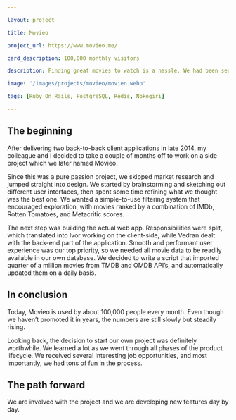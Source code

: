 ```yaml
---

layout: project

title: Movieo

project_url: https://www.movieo.me/

card_description: 100,000 monthly visitors

description: Finding great movies to watch is a hassle. We had been searching for a simple and well-designed movie-browsing interface, yet we couldn't find one. Therefore, we decided to create one ourselves.

image: '/images/projects/movieo/movieo.webp'

tags: [Ruby On Rails, PostgreSQL, Redis, Nokogiri]

---
```


## The beginning

After delivering two back-to-back client applications in late 2014, my colleague and I decided to take a couple of months off to work on a side project which we later named Movieo.


Since this was a pure passion project, we skipped market research and jumped straight into design. We started by brainstorming and sketching out different user interfaces, then spent some time refining what we thought was the best one. We wanted a simple-to-use filtering system that encouraged exploration, with movies ranked by a combination of IMDb, Rotten Tomatoes, and Metacritic scores.


The next step was building the actual web app. Responsibilities were split, which translated into Ivor working on the client-side, while Vedran dealt with the back-end part of the application. Smooth and performant user experience was our top priority, so we needed all movie data to be readily available in our own database. We decided to write a script that imported quarter of a million movies from TMDB and OMDB API’s, and automatically updated them on a daily basis.


## In conclusion

Today, Movieo is used by about 100,000 people every month. Even though we haven’t promoted it in years, the numbers are still slowly but steadily rising.


Looking back, the decision to start our own project was definitely worthwhile. We learned a lot as we went through all phases of the product lifecycle. We received several interesting job opportunities, and most importantly, we had tons of fun in the process.


## The path forward

We are involved with the project and we are developing new features day by day.


[//]: # (![Racechip Bytecode]&#40;{{site.baseurl}}/images/projects/racechip/racechip.webp&#41;)